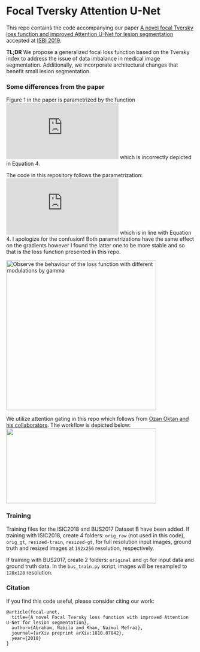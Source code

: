 # Focal Tversky Attention U-Net

This repo contains the code accompanying our paper [A novel focal Tversky loss function and improved Attention U-Net for lesion segmentation](https://arxiv.org/abs/1810.07842) accepted at [ISBI 2019](https://biomedicalimaging.org/2019/).

**TL;DR**  We propose a generalized focal loss function based on the Tversky index to address the issue of data imbalance in medical image segmentation. Additionally, we incorporate architectural changes that benefit small lesion segmentation.

### Some differences from the paper 
Figure 1 in the paper is parametrized by the function ![](https://latex.codecogs.com/gif.latex?1%20-%20%28TI_c%29%5E%7B%7B%5Cgamma%7D%7D) which is incorrectly depicted in Equation 4.

The code in this repository follows the parametrization: ![](https://latex.codecogs.com/gif.latex?%281%20-TI_c%29%5E%7B%7B%5Cfrac%7B1%7D%7B%5Cgamma%7D%7D%7D) which is in line with Equation 4. I apologize for the confusion! Both parametrizations have the same effect on the gradients however I found the latter one to be more stable and so that is the loss function presented in this repo. 

<img src="https://github.com/nabsabraham/focal-tversky-unet/blob/master/images/ftl.png" alt="Observe the behaviour of the loss function with different modulations by gamma" width="400"/> 

We utilize attention gating in this repo which follows from [Ozan Oktan and his collaborators](https://arxiv.org/abs/1804.03999). The workflow is depicted below:
<img src="https://github.com/nabsabraham/focal-tversky-unet/blob/master/images/ag.png" width="400" height="200"> 

### Training
Training files for the ISIC2018 and BUS2017 Dataset B have been added. 
If training with ISIC2018, create 4 folders: `orig_raw` (not used in this code), `orig_gt`, `resized-train`, `resized-gt`, for full 
resolution input images, ground truth and resized images at `192x256` resolution, respectively.

If training with BUS2017, create 2 folders: `original` and `gt` for input data and ground truth data. In the `bus_train.py` script, images 
will be resampled to `128x128` resolution. 

### Citation 
If you find this code useful, please consider citing our work:
```
@article{focal-unet,
  title={A novel Focal Tversky loss function with improved Attention U-Net for lesion segmentation},
  author={Abraham, Nabila and Khan, Naimul Mefraz},
  journal={arXiv preprint arXiv:1810.07842},
  year={2018}
}
```

